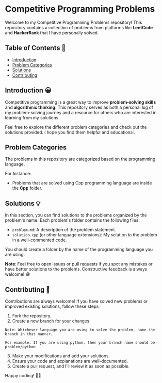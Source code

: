 # Competitive Programming Problems

Welcome to my Competitive Programming Problems repository! This repository contains a collection of problems from platforms like **LeetCode** and **HackerRank** that I have personally solved.

## Table of Contents 📝

- [Introduction](#introduction)
- [Problem Categories](#problem-categories)
- [Solutions](#solutions)
- [Contributing](#contributing)
<!-- - [License](#license) -->

## Introduction 😀

Competitive programming is a great way to improve **problem-solving skills** and **algorithmic thinking**. This repository serves as both a personal log of my problem-solving journey and a resource for others who are interested in learning from my solutions.

Feel free to explore the different problem categories and check out the solutions provided. I hope you find them helpful and educational.

## Problem Categories

The problems in this repository are categorized based on the programming language.

For Instance:

- Problems that are solved using Cpp programming language are inside the **Cpp** folder.

## Solutions 💡

In this section, you can find solutions to the problems organized by the problem's name. Each problem's folder contains the following files:

- `problem.md`: A description of the problem statement.
- `solution.cpp` (or other language extensions): My solution to the problem in a well-commented code.

You should create a folder by the name of the programming language you are using.

**Note**: Feel free to open issues or pull requests if you spot any mistakes or have better solutions to the problems. Constructive feedback is always welcome! 😀

## Contributing 🤝

Contributions are always welcome! If you have solved new problems or improved existing solutions, follow these steps:

1. Fork the repository.
2. Create a new branch for your changes.

```
Note: Whichever language you are using to solve the problem, name the branch in that manner.

For example: If you are using python, then your branch name should be problem/python
```

3. Make your modifications and add your solutions.
4. Ensure your code and explanations are well-documented.
5. Create a pull request, and I'll review it as soon as possible.

<!-- ## License

This repository is licensed under the [MIT License](LICENSE). You are free to use the code and solutions here, but please refer to the License file for more details. -->

Happy coding! 👨‍💻
